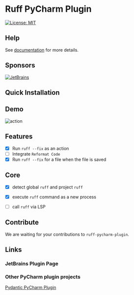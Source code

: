 # Ruff PyCharm Plugin
[![License: MIT](https://img.shields.io/badge/License-MIT-yellow.svg)](https://opensource.org/licenses/MIT)


## Help
See [documentation](https://koxudaxi.github.io/ruff-pycharm-plugin/) for more details.

## Sponsors
[![JetBrains](https://avatars.githubusercontent.com/u/60931315?s=200&v=4)](https://github.com/JetBrainsOfficial)


## Quick Installation

## Demo
![action](https://raw.githubusercontent.com/koxudaxi/ruff-pycharm-plugin/main/docs/action.png)


<!-- Plugin description -->
## Features
- [x] Run `ruff --fix` as an action
- [ ] Integrate `Reformat Code`
- [x] Run `ruff --fix` for a file when the file is saved

## Core
- [x] detect global `ruff` and project `ruff`
- [x] execute `ruff` command as a new process
- [ ] call `ruff` via LSP


<!-- Plugin description end -->

## Contribute
We are waiting for your contributions to `ruff-pycharm-plugin`.


## Links
### JetBrains Plugin Page

### Other PyCharm plugin projects
[Pydantic PyCharm Plugin](https://github.com/koxudaxi/pydantic-pycharm-plugin/)

